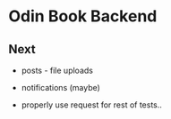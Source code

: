 # Odin Book Backend

## Next

- posts - file uploads
- notifications (maybe)

- properly use request for rest of tests..
